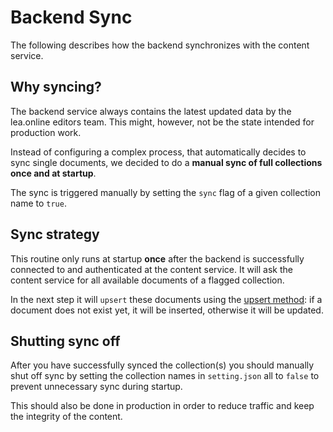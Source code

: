 # Backend Sync

The following describes how the backend synchronizes with the content service.

## Why syncing?

The backend service always contains the latest updated data by the lea.online editors team.
This might, however, not be the state intended for production work.

Instead of configuring a complex process, that automatically decides to sync single documents,
we decided to do a **manual sync of full collections once and at startup**.

The sync is triggered manually by setting the `sync` flag of a given collection name to `true`.

## Sync strategy

This routine only runs at startup **once** after the backend is successfully connected to and authenticated at the
content service. It will ask the content service for all available documents of a flagged collection.

In the next step it will `upsert` these documents using the
[upsert method](https://docs.meteor.com/api/collections.html#Mongo-Collection-upsert):
if a document does not exist yet, it will be inserted, otherwise it will be updated.

## Shutting sync off

After you have successfully synced the collection(s) you should manually shut off sync by setting
the collection names in `setting.json` all to `false` to prevent unnecessary sync during startup.

This should also be done in production in order to reduce traffic and keep the integrity of the content.
